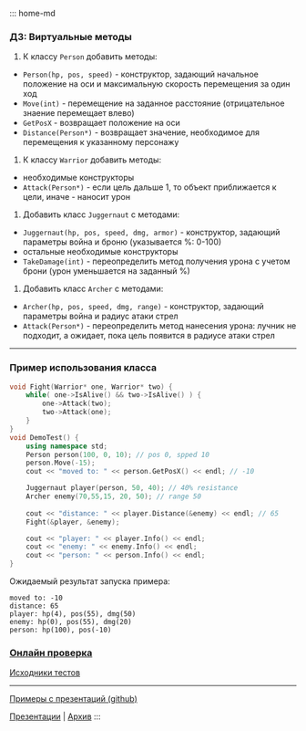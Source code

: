 ::: home-md 
<!-- .element: hidden="hidden" -->

### ДЗ: Виртуальные методы

1. К классу `Person` добавить методы:
- `Person(hp, pos, speed)` - конструктор, задающий начальное положение на оси и максимальную скорость перемещения за один ход
- `Move(int)` - перемещение на заданное расстояние (отрицательное знаение перемещает влево)
- `GetPosX` - возвращает положение на оси
- `Distance(Person*)` - возвращает значение, необходимое для перемещения к указанному персонажу

1. К классу `Warrior` добавить методы:
- необходимые конструкторы
- `Attack(Person*)` - если цель дальше 1, то объект приближается к цели, иначе - наносит урон

1. Добавить класс `Juggernaut` с методами:
- `Juggernaut(hp, pos, speed, dmg, armor)` - конструктор, задающий параметры война и броню (указывается %: 0-100)
- остальные необходимые конструкторы
- `TakeDamage(int)` - переопределить метод получения урона с учетом брони (урон уменьшается на заданный %)

1. Добавить класс `Archer` с методами:
- `Archer(hp, pos, speed, dmg, range)` - конструктор, задающий параметры война и радиус атаки стрел
- `Attack(Person*)` - переопределить метод нанесения урона: лучник не подходит, а ожидает, пока цель появится в радиусе атаки стрел

---
### Пример использования класса
``` cpp
void Fight(Warrior* one, Warrior* two) {
	while( one->IsAlive() && two->IsAlive() ) {
		one->Attack(two);
		two->Attack(one);
	}
}
void DemoTest() {
	using namespace std;
	Person person(100, 0, 10); // pos 0, spped 10
	person.Move(-15);
	cout << "moved to: " << person.GetPosX() << endl; // -10

	Juggernaut player(person, 50, 40); // 40% resistance
	Archer enemy(70,55,15, 20, 50); // range 50
	
	cout << "distance: " << player.Distance(&enemy) << endl; // 65
	Fight(&player, &enemy);

	cout << "player: " << player.Info() << endl;
	cout << "enemy: " << enemy.Info() << endl;
	cout << "person: " << person.Info() << endl;
}
```

Ожидаемый результат запуска примера:
``` shell
moved to: -10
distance: 65
player: hp(4), pos(55), dmg(50)
enemy: hp(0), pos(55), dmg(20)
person: hp(100), pos(-10)
```

### [Онлайн проверка](https://coliru.stacked-crooked.com/a/ebc2e502ceeef117)
[Исходники тестов](https://coliru.stacked-crooked.com/a/f360fc15a047830c)

---
[Примеры с презентаций (github)](https://github.com/aatutor/oop_cpp_files)

[Презентации](https://aatutor.github.io/slides_oop_cpp/) | [Архив](https://sourceforge.net/projects/cpp-oop-top-aca/files/Lections/active/)
:::
